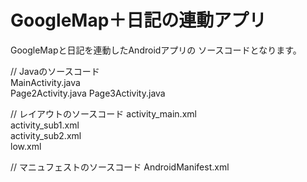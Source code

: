 GoogleMap＋日記の連動アプリ
=======
GoogleMapと日記を連動したAndroidアプリの
ソースコードとなります。

// Javaのソースコード	
MainActivity.java	
Page2Activity.java
Page3Activity.java

// レイアウトのソースコード
activity_main.xml	
activity_sub1.xml	
activity_sub2.xml	
low.xml

// マニュフェストのソースコード
AndroidManifest.xml
